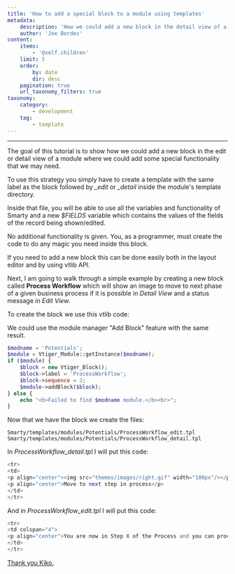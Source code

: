```yaml
---
title: 'How to add a special block to a module using templates'
metadata:
    description: 'How we could add a new block in the detail view of a module where we could add some special functionality that we may need'
    author: 'Joe Bordes'
content:
    items:
        - '@self.children'
    limit: 5
    order:
        by: date
        dir: desc
    pagination: true
    url_taxonomy_filters: true
taxonomy:
    category:
        - development 
    tag:
        - template
---
```

---

The goal of this tutorial is to show how we could add a new block in the
edit or detail view of a module where we could add some special
functionality that we may need.

To use this strategy you simply have to create a template with the same
label as the block followed by *\_edit* or *\_detail* inside the
module's template directory.

Inside that file, you will be able to use all the variables and
functionality of Smarty and a new *$FIELDS* variable which contains the
values of the fields of the record being shown/edited.

No additional functionality is given. You, as a programmer, must create
the code to do any magic you need inside this block.

If you need to add a new block this can be done easily both in the
layout editor and by using vtlib API.

Next, I am going to walk through a simple example by creating a new
block called **Process Workflow** which will show an image to move to
next phase of a given business process if it is possible in *Detail
View* and a status message in *Edit View*.

To create the block we use this vtlib code:

<div class="notices blue"> We could use the module manager "Add
Block" feature with the same result. </div>

```php
$modname = 'Potentials';
$module = Vtiger_Module::getInstance($modname);
if ($module) {
	$block = new Vtiger_Block();
	$block->label = 'ProcessWorkflow';
	$block->sequence = 2;
	$module->addBlock($block);
} else {
	echo "<b>Failed to find $modname module.</b><br>";
}
```
Now that we have the block we create the files:

    Smarty/templates/modules/Potentials/ProcessWorkflow_edit.tpl
    Smarty/templates/modules/Potentials/ProcessWorkflow_detail.tpl

In *ProcessWorkflow\_detail.tpl* I will put this code:

```php
<tr>
<td>
<p align="center"><img src="themes/images/right.gif" width="100px"/></p>
<p align="center">Move to next step in process</p>
</td>
</tr>
```
And in *ProcessWorkflow\_edit.tpl* I will put this code:

```php
<tr>
<td colspan="4">
<p align="center">You are now in Step X of the Process and you can proceed to Step Y or Step Z</p>
</td>
</tr>
```
<div class="notices blue">
<a href="https://github.com/tsolucio/corebos/pull/76">Thank you Kiko.</a>
</div>